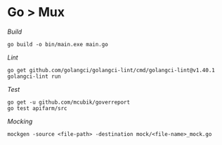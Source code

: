 # Go > Mux

*Build*
```shell
go build -o bin/main.exe main.go
```

*Lint*
```shell
go get github.com/golangci/golangci-lint/cmd/golangci-lint@v1.40.1
golangci-lint run
```

*Test*
```shell
go get -u github.com/mcubik/goverreport
go test apifarm/src
```

*Mocking*
```shell
mockgen -source <file-path> -destination mock/<file-name>_mock.go
```
